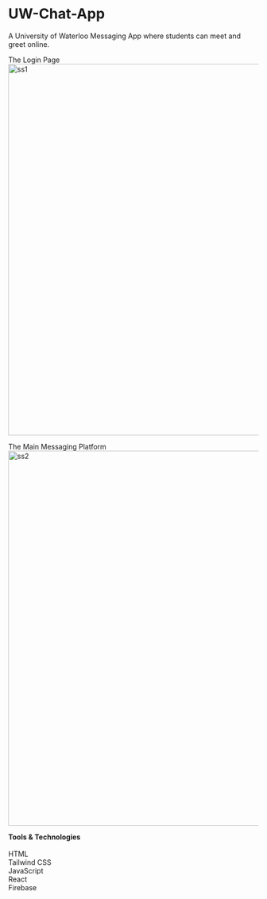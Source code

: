 # UW-Chat-App
A University of Waterloo Messaging App where students can meet and greet online.

The Login Page <br />
<img width="747" alt="ss1" src="https://user-images.githubusercontent.com/67022574/222291888-dab9065c-ba0f-4853-a48a-b6111ef34af1.png">

The Main Messaging Platform <br />
<img width="754" alt="ss2" src="https://user-images.githubusercontent.com/67022574/222291890-7b5502d5-29d5-464c-b254-f25fd8fbe1ef.png">

__Tools & Technologies__ <br /> <br /> 
HTML<br /> 
Tailwind CSS <br /> 
JavaScript <br /> 
React <br />
Firebase <br /> 

